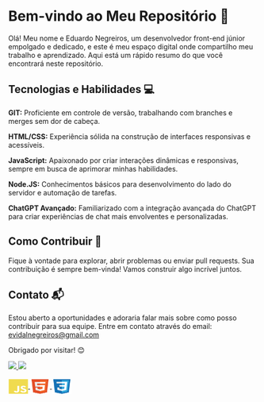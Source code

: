 <h1>Bem-vindo ao Meu Repositório 👋</h1>
Olá! Meu nome e Eduardo Negreiros, um desenvolvedor front-end júnior empolgado e dedicado, e este é meu espaço digital onde compartilho meu trabalho e aprendizado. Aqui está um rápido resumo do que você encontrará neste repositório.

<h2>Tecnologias e Habilidades 💻</h2>
<b>GIT:</b> Proficiente em controle de versão, trabalhando com branches e merges sem dor de cabeça. 

<b>HTML/CSS:</b> Experiência sólida na construção de interfaces responsivas e acessíveis. 

<b>JavaScript:</b> Apaixonado por criar interações dinâmicas e responsivas, sempre em busca de aprimorar minhas habilidades.

<b>Node.JS:</b> Conhecimentos básicos para desenvolvimento do lado do servidor e automação de tarefas.

<b>ChatGPT Avançado:</b> Familiarizado com a integração avançada do ChatGPT para criar experiências de chat mais envolventes e personalizadas.

<h2>Como Contribuir 🤝</h2>
Fique à vontade para explorar, abrir problemas ou enviar pull requests. Sua contribuição é sempre bem-vinda! Vamos construir algo incrível juntos.

<h2>Contato 📬</h2>
Estou aberto a oportunidades e adoraria falar mais sobre como posso contribuir para sua equipe. Entre em contato através do email:  <a href="mailto:evidalnegreiros@gmail.com">evidalnegreiros@gmail.com</a>

Obrigado por visitar! 😊

<div>
  <a href="https://github.com/Edu-RVN">
  <img height="180em" src="https://github-readme-stats.vercel.app/api?username=Edu-RVN&show_icons=true&theme=radical&include_all_commits=true&count_private=true"/>
  <img height="180em" src="https://github-readme-stats.vercel.app/api/top-langs/?username=Edu-RVN&layout=compact&langs_count=6&theme=radical"/>
</div>
<div style="display: inline_block"><br>
  <img align="center" alt="Js" height="30" width="40" src="https://raw.githubusercontent.com/devicons/devicon/master/icons/javascript/javascript-plain.svg">
  <img align="center" alt="HTML" height="30" width="40" src="https://raw.githubusercontent.com/devicons/devicon/master/icons/html5/html5-original.svg">
  <img align="center" alt="CSS" height="30" width="40" src="https://raw.githubusercontent.com/devicons/devicon/master/icons/css3/css3-original.svg">
</div>
 
 <br>
 
 
 

